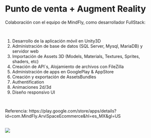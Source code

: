 <h1>Punto de venta + Augment Reality</h1>

<p>
Colaboración con el equipo de MindFly, como desarrollador FullStack:
</p><br>

<ol>
  <li>Desarrollo de la aplicación móvil en Unity3D</li>
  <li>Administración de base de datos (SQL Server, Mysql, MariaDB) y servidor web</li>
  <li>Importación de Assets 3D (Models, Materials, Textures, Sprites, shaders, etc)</li>
  <li>Creación de API´s, Alojamiento de archivos con FileZilla</li>
  <li>Administración de apps en GooglePlay & AppStore</li>
  <li>Creación y exportación de AssetsBundles</li>
  <li>Authentification</li>
  <li>Animaciones 2d/3d</li>
  <li>Diseño responsivo UI</li>
</ol><br>


<p>Referencia: https://play.google.com/store/apps/details?id=com.MindFly.ArviSpaceEcommerce&hl=es_MX&gl=US</p><br>
<img src="https://play-lh.googleusercontent.com/j03ieUj1E-um5gFUWfpdWUp90_5kGH6qrWA2M3G_ot0busGpvpYyQVYd7AGVCqkHDrU=w480-h960-rw">
